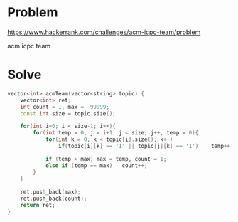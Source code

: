 # Problem
https://www.hackerrank.com/challenges/acm-icpc-team/problem

acm icpc team

# Solve
```c++
vector<int> acmTeam(vector<string> topic) {
    vector<int> ret;
    int count = 1, max = -99999;
    const int size = topic.size();

    for(int i=0; i < size-1; i++){
        for(int temp = 0, j = i+1; j < size; j++, temp = 0){
            for(int k = 0; k < topic[i].size(); k++)
                if(topic[i][k] == '1' || topic[j][k] == '1')    temp++;

            if (temp > max) max = temp, count = 1;
            else if (temp == max)   count++;
        }
    }
    
    ret.push_back(max);
    ret.push_back(count);
    return ret;
}
```
